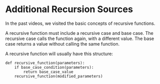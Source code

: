 # Additional Recursion Sources

In the past videos, we visited the basic concepts of recursive functions.

A recursive function must include a recursive case and base case. The recursive case calls the function again, with a different value. The base case returns a value without calling the same function.

A recursive function will usually have this structure:

```
def recursive_function(parameters):
    if base_case_condition(parameters):
        return base_case_value
    recursive_function(modified_parameters)
```
